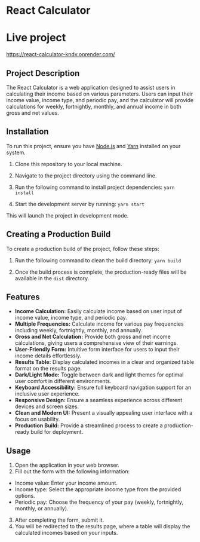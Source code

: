 # React Calculator

# Live project
https://react-calculator-kndv.onrender.com/

## Project Description

The React Calculator is a web application designed to assist users in calculating their income based on various parameters. Users can input their income value, income type, and periodic pay, and the calculator will provide calculations for weekly, fortnightly, monthly, and annual income in both gross and net values.

## Installation

To run this project, ensure you have [Node.js](https://nodejs.org/) and [Yarn](https://yarnpkg.com/) installed on your system.

1. Clone this repository to your local machine.
2. Navigate to the project directory using the command line.
3. Run the following command to install project dependencies:
   `yarn install`

4. Start the development server by running:
   `yarn start`

This will launch the project in development mode.

## Creating a Production Build

To create a production build of the project, follow these steps:

1. Run the following command to clean the build directory:
   `yarn build`

2. Once the build process is complete, the production-ready files will be available in the `dist` directory.

## Features

- **Income Calculation:** Easily calculate income based on user input of income value, income type, and periodic pay.
- **Multiple Frequencies:** Calculate income for various pay frequencies including weekly, fortnightly, monthly, and annually.
- **Gross and Net Calculation:** Provide both gross and net income calculations, giving users a comprehensive view of their earnings.
- **User-Friendly Form:** Intuitive form interface for users to input their income details effortlessly.
- **Results Table:** Display calculated incomes in a clear and organized table format on the results page.
- **Dark/Light Mode:** Toggle between dark and light themes for optimal user comfort in different environments.
- **Keyboard Accessibility:** Ensure full keyboard navigation support for an inclusive user experience.
- **Responsive Design:** Ensure a seamless experience across different devices and screen sizes.
- **Clean and Modern UI:** Present a visually appealing user interface with a focus on usability.
- **Production Build:** Provide a streamlined process to create a production-ready build for deployment.

## Usage

1. Open the application in your web browser.
2. Fill out the form with the following information:

- Income value: Enter your income amount.
- Income type: Select the appropriate income type from the provided options.
- Periodic pay: Choose the frequency of your pay (weekly, fortnightly, monthly, or annually).

3. After completing the form, submit it.
4. You will be redirected to the results page, where a table will display the calculated incomes based on your inputs.
